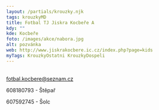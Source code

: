 ```yaml
---
layout: /partials/krouzky.njk
tags: krouzkyMD
title: Fotbal TJ Jiskra Kocbeře A
kdy: ""
kde: Kocbeře
foto: /images/akce/nabora.jpg
alt: pozvánka
web: http://www.jiskrakocbere.ic.cz/index.php?page=kids
myTags: KrouzkyOstatni KrouzkyDospeli
---
```

\
fotbal.kocbere@seznam.cz

6﻿08180793 - Štěpař

6﻿07592745 - Šolc